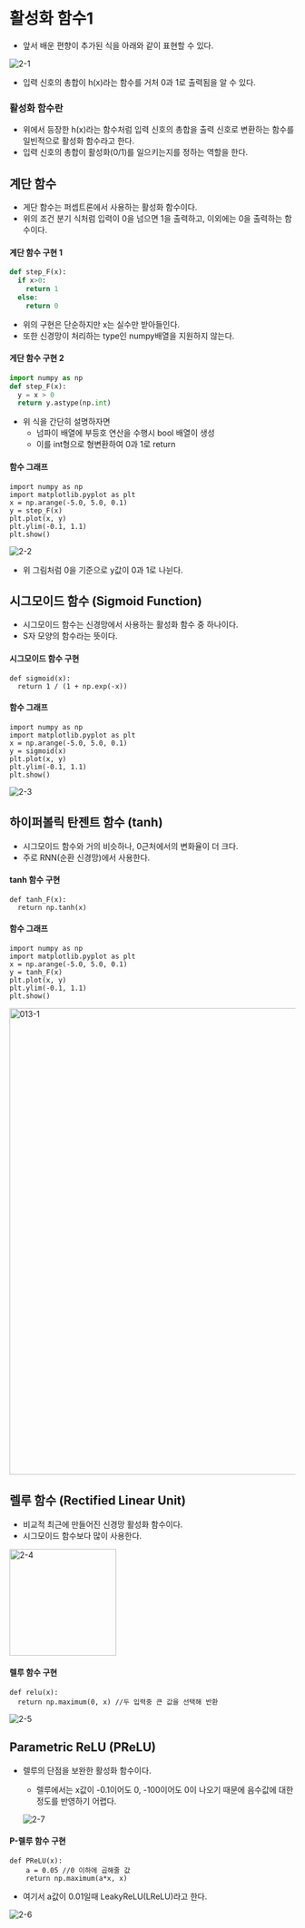 # 활성화 함수1

- 앞서 배운 편향이 추가된 식을 아래와 같이 표현할 수 있다.

![2-1](https://user-images.githubusercontent.com/63298243/90618819-6f8a9880-e24b-11ea-9ce5-8a4a121022ad.jpeg)

- 입력 신호의 총합이 h(x)라는 함수를 거처 0과 1로 출력됨을 알 수 있다.

### 활성화 함수란
- 위에서 등장한 h(x)라는 함수처럼 입력 신호의 총합을 출력 신호로 변환하는 함수를 일빈적으로 활성화 함수라고 한다.
- 입력 신호의 총합이 활성화(0/1)를 일으키는지를 정하는 역할을 한다.

## 계단 함수
- 게단 함수는 퍼셉트론에서 사용하는 활성화 함수이다.
- 위의 조건 분기 식처럼 입력이 0을 넘으면 1을 출력하고, 이외에는 0을 출력하는 함수이다.

#### 계단 함수 구현 1
```Python
def step_F(x):
  if x>0:
    return 1
  else:
    return 0
```
- 위의 구현은 단순하지만 x는 실수만 받아들인다.
- 또한 신경망이 처리하는 type인 numpy배열을 지원하지 않는다.

#### 게단 함수 구현 2
```Python
import numpy as np
def step_F(x):
  y = x > 0
  return y.astype(np.int)
```
- 위 식을 간단히 설명하자면
  - 넘파이 배열에 부등호 연산을 수행시 bool 배열이 생성
  - 이를 int형으로 형변환하여 0과 1로 return


#### 함수 그래프
```Py
import numpy as np
import matplotlib.pyplot as plt
x = np.arange(-5.0, 5.0, 0.1)
y = step_F(x)
plt.plot(x, y)
plt.ylim(-0.1, 1.1)
plt.show()
```

![2-2](https://user-images.githubusercontent.com/63298243/90619242-f475b200-e24b-11ea-869e-803aa49a5df7.png)

- 위 그림처럼 0을 기준으로 y값이  0과 1로 나뉜다.

## 시그모이드 함수 (Sigmoid Function)
- 시그모이드 함수는 신경망에서 사용하는 활성화 함수 중 하나이다.
- S자 모양의 함수라는 뜻이다.

#### 시그모이드 함수 구현
```Py
def sigmoid(x):
  return 1 / (1 + np.exp(-x))
```

#### 함수 그래프
```Py
import numpy as np
import matplotlib.pyplot as plt
x = np.arange(-5.0, 5.0, 0.1)
y = sigmoid(x)
plt.plot(x, y)
plt.ylim(-0.1, 1.1)
plt.show()
```

![2-3](https://user-images.githubusercontent.com/63298243/90748457-2ac73600-e30d-11ea-93c3-c96350ab2763.png)


## 하이퍼볼릭 탄젠트 함수 (tanh)
- 시그모이드 함수와 거의 비슷하나, 0근처에서의 변화율이 더 크다.
- 주로 RNN(순환 신경망)에서 사용한다.

#### tanh 함수 구현
```Py
def tanh_F(x):
  return np.tanh(x)
```

#### 함수 그래프
```Py
import numpy as np
import matplotlib.pyplot as plt
x = np.arange(-5.0, 5.0, 0.1)
y = tanh_F(x)
plt.plot(x, y)
plt.ylim(-0.1, 1.1)
plt.show()
```

<img width="823" alt="013-1" src="https://user-images.githubusercontent.com/63298243/105956842-bbbfeb80-60bb-11eb-9791-d00fa025436e.png">



## 렐루 함수 (Rectified Linear Unit)
- 비교적 최근에 만들어진 신경망 활성화 함수이다.
- 시그모이드 함수보다 많이 사용한다.

<img width="188" alt="2-4" src="https://user-images.githubusercontent.com/63298243/90751221-d02fd900-e310-11ea-81a0-35e16c3f6e7a.png">

#### 렐루 함수 구현
```Py
def relu(x):
  return np.maximum(0, x) //두 입력중 큰 값을 선택해 반환
```

![2-5](https://user-images.githubusercontent.com/63298243/90751230-d1f99c80-e310-11ea-8e71-8d9cd35b32e9.png)

## Parametric ReLU (PReLU)
- 렐루의 단점을 보완한 활성화 함수이다.
  - 렐루에서는 x값이 -0.1이어도 0, -100이어도 0이 나오기 때문에 음수값에 대한 정도를 반영하기 어렵다.

  ![2-7](https://user-images.githubusercontent.com/63298243/90752066-e5593780-e311-11ea-8ed5-0368f5c30638.png)

#### P-렐루 함수 구현
```Py
def PReLU(x):
    a = 0.05 //0 이하에 곱해줄 값
    return np.maximum(a*x, x)
```
- 여기서 a값이 0.01일때 LeakyReLU(LReLU)라고 한다.

![2-6](https://user-images.githubusercontent.com/63298243/90751237-d3c36000-e310-11ea-9965-59f175127c80.png)


